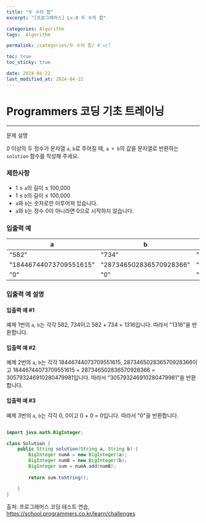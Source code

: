 ```yaml
---
title: "두 수의 합"
excerpt: "[프로그래머스] Lv.0 두 수의 합"

categories: Algorithm
tags:  Algorithm

permalink: /categories/두 수의 합/ # url

toc: true
toc_sticky: true

date: 2024-04-22
last_modified_at: 2024-04-22
---
```


# Programmers 코딩 기초 트레이닝

---

문제 설명

0 이상의 두 정수가 문자열 `a`, `b`로 주어질 때, `a + b`의 값을 문자열로 반환하는 `solution` 함수를 작성해 주세요.

### 제한사항
- 1 ≤ `a`의 길이 ≤ 100,000
- 1 ≤ `b`의 길이 ≤ 100,000
- `a`와 `b`는 숫자로만 이루어져 있습니다.
- `a`와 `b`는 정수 0이 아니라면 0으로 시작하지 않습니다.

### 입출력 예

| a | b | result |
|---|---|--------|
| "582" | "734" | "1316" |
| "18446744073709551615" | "287346502836570928366" | "305793246910280479981" |
| "0" | "0" | "0" |

### 입출력 예 설명
#### 입출력 예 #1

예제 1번의 `a`, `b`는 각각 582, 734이고 582 + 734 = 1316입니다. 따라서 "1316"을 반환합니다.
#### 입출력 예 #2

예제 2번의 `a`, `b`는 각각 18446744073709551615, 287346502836570928366이고 18446744073709551615 + 287346502836570928366 = 305793246910280479981입니다. 따라서 "305793246910280479981"을 반환합니다.
#### 입출력 예 #3

예제 3번의 `a`, `b`는 각각 0, 0이고 0 + 0 = 0입니다. 따라서 "0"을 반환합니다.

```java

import java.math.BigInteger;

class Solution {
    public String solution(String a, String b) {
        BigInteger numA = new BigInteger(a);
        BigInteger numB = new BigInteger(b);
        BigInteger sum = numA.add(numB);
        
        return sum.toString();

    }
}

``````

출처: 프로그래머스 코딩 테스트 연습, https://school.programmers.co.kr/learn/challenges
